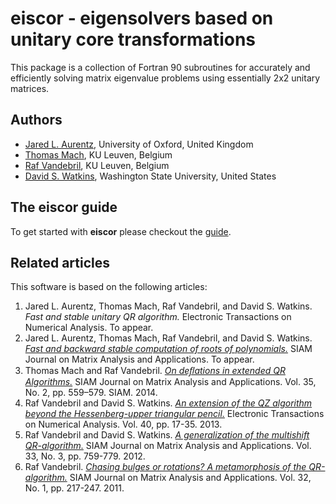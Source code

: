 # eiscor - eigensolvers based on unitary core transformations #
This package is a collection of Fortran 90 subroutines for accurately and efficiently solving matrix eigenvalue problems using essentially 2x2 unitary matrices.

## Authors ##
- [Jared L. Aurentz](https://www.maths.ox.ac.uk/people/jared.aurentz), University of Oxford, United Kingdom
- [Thomas Mach](http://people.cs.kuleuven.be/~thomas.mach/index.php), KU Leuven, Belgium
- [Raf Vandebril](http://people.cs.kuleuven.be/~raf.vandebril/), KU Leuven, Belgium
- [David S. Watkins](http://www.math.wsu.edu/faculty/watkins/), Washington State University, United States

## The eiscor guide ##
To get started with __eiscor__ please checkout the [guide](https://github.com/jaurentz/eiscor/blob/master/docs/GUIDE.md).

## Related articles ##
This software is based on the following articles:
 1. Jared L. Aurentz, Thomas Mach, Raf Vandebril, and David S. Watkins. _Fast and stable unitary QR algorithm._ Electronic Transactions on Numerical Analysis. To appear.
 2. Jared L. Aurentz, Thomas Mach, Raf Vandebril, and David S. Watkins. [_Fast and backward stable computation of roots of polynomials._](http://www.cs.kuleuven.be/publicaties/rapporten/tw/TW654.abs.html) SIAM Journal on Matrix Analysis and Applications. To appear.
 3. Thomas Mach and Raf Vandebril. [_On deﬂations in extended QR Algorithms._](http://epubs.siam.org/doi/abs/10.1137/130935665) SIAM Journal on Matrix Analysis and Applications. Vol. 35, No. 2, pp. 559–579. SIAM. 2014. 
 4. Raf Vandebril and David S. Watkins. [_An extension of the QZ algorithm beyond the Hessenberg-upper triangular pencil._](http://etna.mcs.kent.edu/volumes/2011-2020/vol40/abstract.php?vol=40&pages=17-35) Electronic Transactions on Numerical Analysis. Vol. 40, pp. 17-35. 2013.
 5. Raf Vandebril and David S. Watkins. [_A generalization of the multishift QR-algorithm._](http://epubs.siam.org/doi/abs/10.1137/11085219X) SIAM Journal on Matrix Analysis and Applications. Vol. 33, No. 3, pp. 759-779. 2012.
 6. Raf Vandebril. [_Chasing bulges or rotations? A metamorphosis of the QR-algorithm._](http://epubs.siam.org/doi/abs/10.1137/100809167) SIAM Journal on Matrix Analysis and Applications. Vol. 32, No. 1, pp. 217-247. 2011.


